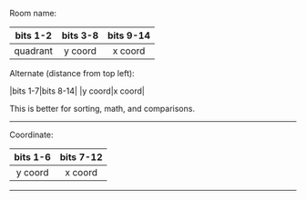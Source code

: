 Room name:

|bits 1-2|bits 3-8|bits 9-14|
|:---:|:---:|:---:|
|quadrant|y coord|x coord|

Alternate (distance from top left):

|bits 1-7|bits 8-14|
|y coord|x coord|

This is better for sorting, math, and comparisons.

***

Coordinate:

|bits 1-6|bits 7-12|
|:--:|:--:|
|y coord|x coord|

***

